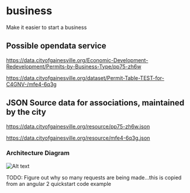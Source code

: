 # business
Make it easier to start a business


## Possible opendata service

https://data.cityofgainesville.org/Economic-Development-Redevelopment/Permits-by-Business-Type/pp75-zh6w

https://data.cityofgainesville.org/dataset/Permit-Table-TEST-for-C4GNV-/mfe4-6q3g

## JSON Source data for associations, maintained by the city

https://data.cityofgainesville.org/resource/pp75-zh6w.json

https://data.cityofgainesville.org/resource/mfe4-6q3g.json

### Architecture Diagram

![Alt text](https://cloud.githubusercontent.com/assets/1063707/17459516/b22d5afa-5c09-11e6-8b37-dce38b9515ce.png "Architecture Diagram")

TODO: Figure out why so many requests are being made...this is copied from an angular 2 quickstart code example
